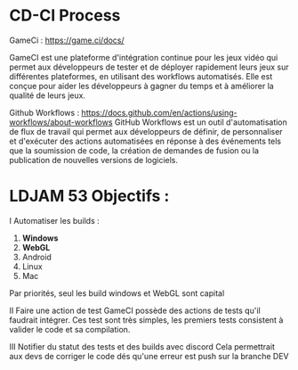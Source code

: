 # CD-CI Process

GameCi : https://game.ci/docs/

GameCI est une plateforme d'intégration continue pour les jeux vidéo qui permet aux développeurs de tester et de déployer rapidement leurs jeux sur différentes plateformes, en utilisant des workflows automatisés. Elle est conçue pour aider les développeurs à gagner du temps et à améliorer la qualité de leurs jeux.

Github Workflows : https://docs.github.com/en/actions/using-workflows/about-workflows
GitHub Workflows est un outil d'automatisation de flux de travail qui permet aux développeurs de définir, de personnaliser et d'exécuter des actions automatisées en réponse à des événements tels que la soumission de code, la création de demandes de fusion ou la publication de nouvelles versions de logiciels.

# LDJAM 53 Objectifs :

I Automatiser les builds :

1. **Windows**
2. **WebGL**
3. Android
4. Linux
5. Mac

Par priorités, seul les build windows et WebGL sont capital

II Faire une action de test
GameCI possède des actions de tests qu'il faudrait intégrer.
Ces test sont très simples, les premiers tests consistent à valider le code et sa compilation.

III Notifier du statut des tests et des builds avec discord
Cela permettrait aux devs de corriger le code dés qu'une erreur est push sur la branche DEV